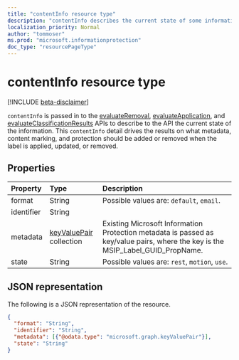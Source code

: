 ```yaml
---
title: "contentInfo resource type"
description: "contentInfo describes the current state of some information that is to be labeled."
localization_priority: Normal
author: "tommoser"
ms.prod: "microsoft.informationprotection"
doc_type: "resourcePageType"
---
```


# contentInfo resource type

[!INCLUDE [beta-disclaimer](../../includes/beta-disclaimer.md)]

`contentInfo` is passed in to the [evaluateRemoval](../api/informationprotection-evaluateRemoval.md), [evaluateApplication](../api/informationprotection-evaluateApplication.md), and [evaluateClassificationResults](../api/informationprotection-evaluateClassificationResults.md) APIs to describe to the API the current state of the information. This `contentInfo` detail drives the results on what metadata, content marking, and protection should be added or removed when the label is applied, updated, or removed. 

## Properties

| Property   | Type                                       | Description                                   |
| :--------- | :----------------------------------------- | :-------------------------------------------- |
| format     | String                                     | Possible values are: `default`, `email`.      |
| identifier | String                                     |                                               |
| metadata   | [keyValuePair](keyvaluepair.md) collection | Existing Microsoft Information Protection metadata is passed as key/value pairs, where the key is the MSIP_Label_GUID_PropName.                                              |
| state      | String                                     | Possible values are: `rest`, `motion`, `use`. |

## JSON representation

The following is a JSON representation of the resource.

<!-- {
  "blockType": "resource",
  "optionalProperties": [

  ],
  "@odata.type": "microsoft.graph.contentInfo",
  "baseType": null
}-->

```json
{
  "format": "String",
  "identifier": "String",
  "metadata": [{"@odata.type": "microsoft.graph.keyValuePair"}],
  "state": "String"
}
```

<!-- uuid: 16cd6b66-4b1a-43a1-adaf-3a886856ed98
2019-02-04 14:57:30 UTC -->
<!-- {
  "type": "#page.annotation",
  "description": "contentInfo resource",
  "keywords": "",
  "section": "documentation",
  "tocPath": ""
}-->